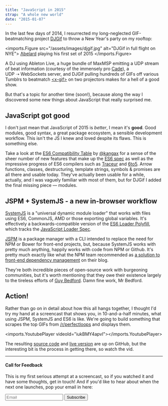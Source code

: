 ```yaml
---
title: "JavaScript in 2015"
strap: "A whole new world"
date: "2015-01-07"
---
```

In the last few days of 2014, I resurrected my long-neglected GIF-beatmatching project [DJGif](https://github.com/geelen/djgif) to throw a New Year's party on my rooftop:

<imports.Figure src="/assets/images/djgif.jpg" alt="DJGif in full flight on NYE">
[Ʌbelard](https://soundcloud.com/jetaimeabelard) playing his first set of 2015
</imports.Figure>

A DJ using Ableton Live, a huge bundle of MaxMSP emitting a UDP stream of beat information (courtesy of the immensely pro [Cade](http://cade.io)), a UDP&nbsp;➝&nbsp;WebSockets server, and DJGif pulling hundreds of GIFs off various Tumblrs to beatmatch [&lt;x-gif&gt;](http://geelen.github.io/x-gif/) on two projectors makes for a hell of a good show.

But that's a topic for another time (soon!), because along the way I discovered some new things about JavaScript that really surprised me.

## JavaScript got good

I don't just mean that JavaScript of 2015 is *better*, I mean it's **good**. Good modules, good syntax, a great package ecosystem, a sensible development workflow. This isn't the JS I knew and loved despite its flaws. This is something else.

Take a look at the [ES6 Compatibility Table](http://kangax.github.io/compat-table/es6/) by [@kangax](https://twitter.com/kangax) for a sense of the sheer number of new features that make up the [ES6 spec](http://wiki.ecmascript.org/doku.php?id=harmony:specification_drafts) as well as the impressive progress of ES6 compilers such as [Traceur](https://github.com/google/traceur-compiler) and [6to5](https://6to5.org/). Arrow functions, classes, destructuring, template strings, symbols & promises are all there and usable today. They've actually been usable for a while, actually, and I was vaguely familiar with most of them, but for DJGif I added the final missing piece — modules.

## JSPM + SystemJS - a new in-browser workflow

[SystemJS](https://github.com/systemjs/systemjs) is a "universal dynamic module loader" that works with files using ES6, CommonJS, AMD or those exporting global variables. It's effectively a backwards-compatible version of the [ES6 Loader Polyfill](https://github.com/ModuleLoader/es6-module-loader), which tracks the [JavaScript Loader Spec](http://whatwg.github.io/loader/).

[JSPM](http://jspm.io/) is a package manager with a CLI intended to replace the need for NPM or Bower for front-end projects, but, because SystemJS works with pretty much anything, happily works with code from NPM or Github. It's pretty much exactly like what the NPM team recommended as [a solution to front-end dependency management](http://blog.npmjs.org/post/101775448305/npm-and-front-end-packaging) on their blog.

They're both incredible pieces of open-source work with burgeoning communities, but it's worth mentioning that they owe their existence largely to the tireless efforts of [Guy Bedford](https://twitter.com/guybedford). Damn fine work, Mr Bedford.

## Action!

Rather than go on in detail about how this all hangs together, I thought I'd try my hand at a screencast that shows you, in 10-and-a-half minutes, what using JSPM, SystemJS and ES6 is like. We're going to build something that scrapes the top GIFs from [/r/perfectloops](http://www.reddit.com/r/perfectloops) and displays them.

<imports.YoutubePlayer videoId="iukBMY4apvI"></imports.YoutubePlayer>

The resulting [source code](https://github.com/geelen/loopgifs) and [live version](http://geelen.github.io/loopgifs) are up on GitHub, but the interesting bit is the process in getting there, so watch the vid.

---

#### Call for Feedback

This is my first serious attempt at a screencast, so if you watched it and have some thoughts, get in touch! And if you'd like to hear about when the next one launches, pop your email in here:

<form className={styles.form} action="http://glenmaddern.createsend.com/t/t/s/hyshd/" method="post">
  <input id="fieldEmail" name="cm-hyshd-hyshd" type="email" required placeholder="Email" />
  <button type="submit">Subscribe</button>
</form>
